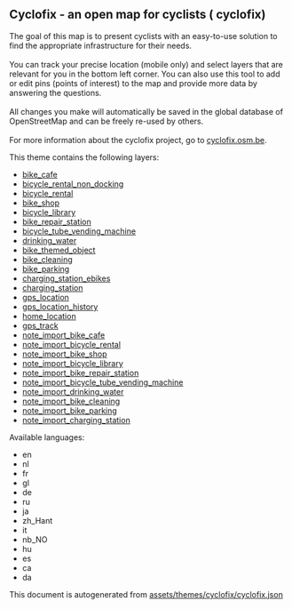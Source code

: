 

 Cyclofix - an open map for cyclists ( cyclofix) 
-------------------------------------------------



The goal of this map is to present cyclists with an easy-to-use solution to find the appropriate infrastructure for their needs.<br><br>You can track your precise location (mobile only) and select layers that are relevant for you in the bottom left corner. You can also use this tool to add or edit pins (points of interest) to the map and provide more data by answering the questions.<br><br>All changes you make will automatically be saved in the global database of OpenStreetMap and can be freely re-used by others.<br><br>For more information about the cyclofix project, go to <a href='https://cyclofix.osm.be/'>cyclofix.osm.be</a>.

This theme contains the following layers:



  - [bike_cafe](../Layers/bike_cafe.md)
  - [bicycle_rental_non_docking](../Layers/bicycle_rental_non_docking.md)
  - [bicycle_rental](../Layers/bicycle_rental.md)
  - [bike_shop](../Layers/bike_shop.md)
  - [bicycle_library](../Layers/bicycle_library.md)
  - [bike_repair_station](../Layers/bike_repair_station.md)
  - [bicycle_tube_vending_machine](../Layers/bicycle_tube_vending_machine.md)
  - [drinking_water](../Layers/drinking_water.md)
  - [bike_themed_object](../Layers/bike_themed_object.md)
  - [bike_cleaning](../Layers/bike_cleaning.md)
  - [bike_parking](../Layers/bike_parking.md)
  - [charging_station_ebikes](../Layers/charging_station_ebikes.md)
  - [charging_station](../Layers/charging_station.md)
  - [gps_location](../Layers/gps_location.md)
  - [gps_location_history](../Layers/gps_location_history.md)
  - [home_location](../Layers/home_location.md)
  - [gps_track](../Layers/gps_track.md)
  - [note_import_bike_cafe](../Layers/note_import_bike_cafe.md)
  - [note_import_bicycle_rental](../Layers/note_import_bicycle_rental.md)
  - [note_import_bike_shop](../Layers/note_import_bike_shop.md)
  - [note_import_bicycle_library](../Layers/note_import_bicycle_library.md)
  - [note_import_bike_repair_station](../Layers/note_import_bike_repair_station.md)
  - [note_import_bicycle_tube_vending_machine](../Layers/note_import_bicycle_tube_vending_machine.md)
  - [note_import_drinking_water](../Layers/note_import_drinking_water.md)
  - [note_import_bike_cleaning](../Layers/note_import_bike_cleaning.md)
  - [note_import_bike_parking](../Layers/note_import_bike_parking.md)
  - [note_import_charging_station](../Layers/note_import_charging_station.md)


Available languages:



  - en
  - nl
  - fr
  - gl
  - de
  - ru
  - ja
  - zh_Hant
  - it
  - nb_NO
  - hu
  - es
  - ca
  - da
 

This document is autogenerated from [assets/themes/cyclofix/cyclofix.json](https://github.com/pietervdvn/MapComplete/blob/develop/assets/themes/cyclofix/cyclofix.json)